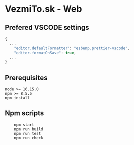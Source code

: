 # VezmiTo.sk - Web

## Prefered VSCODE settings

```js
{
  ...
    "editor.defaultFormatter": "esbenp.prettier-vscode",
    "editor.formatOnSave": true,
  ...
}
```

## Prerequisites

```
node >= 16.15.0
npm >= 8.5.5
npm install
```

## Npm scripts

```
    npm start
    npm run build
    npm run test
    npm run check
```
